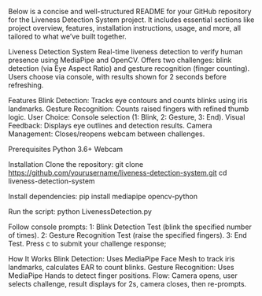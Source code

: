 Below is a concise and well-structured README for your GitHub repository for the Liveness Detection System project. It includes essential sections like project overview, features, installation instructions, usage, and more, all tailored to what we’ve built together.

Liveness Detection System
Real-time liveness detection to verify human presence using MediaPipe and OpenCV. Offers two challenges: blink detection (via Eye Aspect Ratio) and gesture recognition (finger counting). Users choose via console, with results shown for 2 seconds before refreshing.

Features
Blink Detection: Tracks eye contours and counts blinks using iris landmarks.
Gesture Recognition: Counts raised fingers with refined thumb logic.
User Choice: Console selection (1: Blink, 2: Gesture, 3: End).
Visual Feedback: Displays eye outlines and detection results.
Camera Management: Closes/reopens webcam between challenges.


Prerequisites
Python 3.6+
Webcam


Installation
Clone the repository: git clone https://github.com/yourusername/liveness-detection-system.git
                      cd liveness-detection-system

Install dependencies: pip install mediapipe opencv-python

Run the script: python LivenessDetection.py

Follow console prompts:
1: Blink Detection Test (blink the specified number of times).
2: Gesture Recognition Test (raise the specified fingers).
3: End Test.
Press c to submit your challenge response;

How It Works
Blink Detection: Uses MediaPipe Face Mesh to track iris landmarks, calculates EAR to count blinks.
Gesture Recognition: Uses MediaPipe Hands to detect finger positions.
Flow: Camera opens, user selects challenge, result displays for 2s, camera closes, then re-prompts.
